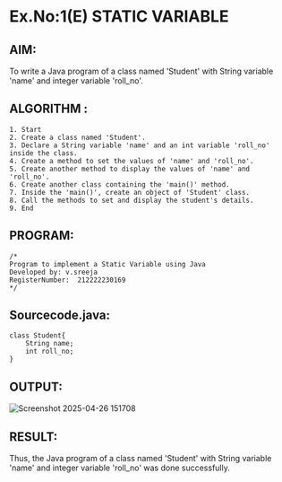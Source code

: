 # Ex.No:1(E)  STATIC VARIABLE

## AIM:
To write a Java program of a class named 'Student' with String variable 'name' and integer variable 'roll_no'. 

## ALGORITHM :
```
1. Start
2. Create a class named 'Student'.
3. Declare a String variable 'name' and an int variable 'roll_no' inside the class.
4. Create a method to set the values of 'name' and 'roll_no'.
5. Create another method to display the values of 'name' and 'roll_no'.
6. Create another class containing the 'main()' method.
7. Inside the 'main()', create an object of 'Student' class.
8. Call the methods to set and display the student's details.
9. End
```
## PROGRAM:
 ```
/*
Program to implement a Static Variable using Java
Developed by: v.sreeja
RegisterNumber:  212222230169
*/
```

## Sourcecode.java:

```
class Student{
    String name;
    int roll_no;
}
```


## OUTPUT:

![Screenshot 2025-04-26 151708](https://github.com/user-attachments/assets/70691930-144e-4ae3-8ea7-858a9931bdb0)



## RESULT:
Thus, the Java program of a class named 'Student' with String variable 'name' and integer variable 'roll_no' was done successfully.

